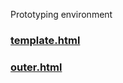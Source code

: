 Prototyping environment
### [template.html](https://euphobyte.github.io/develop/template.html)
### [outer.html](https://euphobyte.github.io/develop/outer.html)
